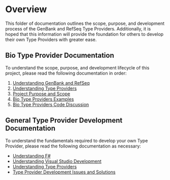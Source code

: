 # Overview
This folder of documentation outlines the scope, purpose, and development process of the GenBank and RefSeq Type Providers. Additionally, it is hoped that this information will provide the foundation for others to develop their own Type Providers with greater ease. 

## Bio Type Provider Documentation
To understand the scope, purpose, and development lifecycle of this project, please read the following documentation in order:

1. [Understanding GenBank and RefSeq](understanding_genbank_and_refseq.md)
3. [Understanding Type Providers](understanding_type_providers.md)
4. [Project Purpose and Scope](project_purpose_and_scope.md)
5. [Bio Type Providers Examples](bio_type_providers_examples.md)
6. [Bio Type Providers Code Discussion](code_discussion.md)

## General Type Provider Development Documentation
To understand the fundamentals required to develop your own Type Provider, please read the following documentation as necessary:

- [Understanding F#](understanding_F#.md)
- [Understanding Visual Studio Development](understanding_visual_studio_and_dotnet.md)
- [Understanding Type Providers](understanding_type_providers.md)
- [Type Provider Development Issues and Solutions](development_issues_and_solutions.md)